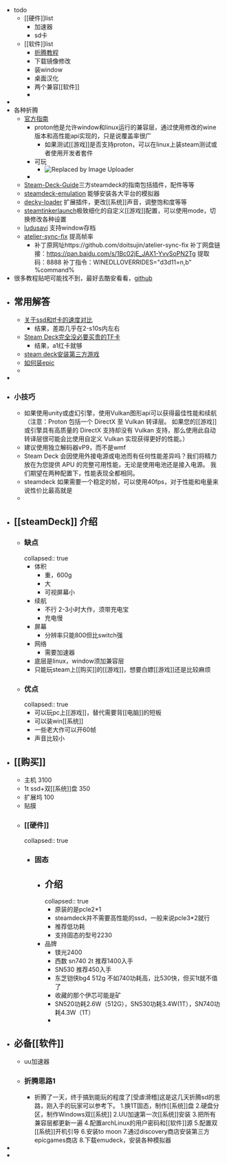 - todo
	- [[硬件]]list
		- 加速器
		- sd卡
	- [[软件]]list
		- [折腾教程](https://bbs.a9vg.com/thread-8869286-1-1.html)
		- 下载镜像修改
		- 装window
		- 桌面汉化
		- 两个兼容[[软件]]
		-
-
- 各种折腾
	- [官方指南](https://partner.steamgames.com/doc/steamdeck)
		- proton他是允许window和linux运行的兼容层，通过使用修改的wine版本和高性能api实现的，只是说覆盖率很广
			- 如果测试[[游戏]]是否支持proton，可以在linux上装steam测试或者使用开发者套件
		- 可玩
			- ![Replaced by Image Uploader](https://s2.loli.net/2023/06/26/SOT8r3uUHAyt5FQ.png)
		-
	- [Steam-Deck-Guide](https://github.com/mikeroyal/Steam-Deck-Guide)三方steamdeck的指南包括插件，配件等等
	- [steamdeck-emulation](https://github.com/n1ckoates/steamdeck-emulation) 能够安装各大平台的模拟器
	- [decky-loader](https://github.com/SteamDeckHomebrew/decky-loader) 扩展插件，更改[[系统]]声音，调整饱和度等等
	- [steamtinkerlaunch](https://github.com/sonic2kk/steamtinkerlaunch)极致细化的自定义[[游戏]]配置，可以使用mode，切换修改各种设置
	- [ludusavi](https://github.com/mtkennerly/ludusavi) 支持window存档
	- [atelier-sync-fix](https://github.com/doitsujin/atelier-sync-fix) 提高帧率
		- 补丁原网址https://github.com/doitsujin/atelier-sync-fix
		  补丁网盘链接：https://pan.baidu.com/s/1Bc02jE_JAX1-YvvSoPN2Tg 
		  提取码：8888 
		  补丁指令：WINEDLLOVERRIDES="d3d11=n,b" %command%
- 很多教程贴吧可能找不到，最好去酷安看看，[github](https://github.com/search?q=steamdeck&type=topics)
- ## 常用解答
	- [关于ssd和tf卡的速度对比](https://g.nga.cn/read.php?tid=35068555&rand=729)
		- 结果，差距几乎在2-s10s内左右
	- [Steam Deck完全没必要买贵的TF卡](https://tieba.baidu.com/p/8052545313)
		- 结果，a1红卡就够
	- [steam deck安装第三方游戏](https://bbs.a9vg.com/thread-8869286-1-1.html)
	- [如何装epic](https://www.coolapk.com/feed/42469989?shareKey=MzA4OTQ3ODdhZDExNjQ3NTU3MDc~&shareUid=25102075&shareFrom=com.coolapk.market_13.1.3)
	-
-
- ### 小技巧
	- 如果使用unity或虚幻引擎，使用Vulkan图形api可以获得最佳性能和续航（注意：Proton 包括一个 DirectX 至 Vulkan 转译层。 如果您的[[游戏]]或引擎具有高质量的 DirectX 支持却没有 Vulkan 支持，那么使用此自动转译层很可能会比使用自定义 Vulkan 实现获得更好的性能。）
	- 建议使用独立解码器vP9，而不是wmf
	- Steam Deck 会因使用外接电源或电池而有任何性能差异吗？我们将精力放在为您提供 APU 的完整可用性能，无论是使用电池还是接入电源。 我们期望在两种配置下，性能表现全都相同。
	- steamdeck 如果需要一个稳定的帧，可以使用40fps，对于性能和电量来说性价比最高就是
	-
- ## [[steamDeck]] 介绍
	- ### 缺点
	  collapsed:: true
		- 体积
			- 重，600g
			- 大
			- 可视屏幕小
		- 续航
			- 不行 2-3小时大作，须带充电宝
			- 充电慢
		- 屏幕
			- 分辨率只能800但比switch强
		- 网络
			- 需要加速器
		- 底层是linux，window须加兼容层
		- 只能玩steam上[[购买]]的[[游戏]]，想要白嫖[[游戏]]还是比较麻烦
	- ### 优点
	  collapsed:: true
		- 可以玩pc上[[游戏]]，替代需要背[[电脑]]的短板
		- 可以装win[[系统]]
		- 一些老大作可以开60帧
		- 声音比较小
- ## [[购买]]
	- 主机 3100
	- 1t ssd+双[[系统]]盘 350
	- 扩展坞 100
	- 贴膜
	- ###  [[硬件]]
	  collapsed:: true
		- ### 固态
			- ## 介绍
			  collapsed:: true
				- 原装的是pcle2*1
				- steamdeck并不需要高性能的ssd，一般来说pcle3*2就行
				- 推荐低功耗
				- 支持固态的型号2230
			- 品牌
				- 镁光2400
				- 西数 sn740 2t 推荐1400入手
				- SN530 推荐450入手
				- 东芝铠侠bg4 512g 不如740功耗高，比530快，但买1t就不值了
				- 收藏的那个伊芯可能是矿
				- SN520功耗2.6W（512G），SN530功耗3.4W(1T），SN740功耗4.3W（1T）
				-
- ## 必备[[软件]]
	- uu加速器
	- ### 折腾思路1
		- 折腾了一天，终于搞到能玩的程度了[受虐滑稽]这是这几天折腾sd的思路，刚入手的玩家可以参考下。
		  1.换1T固态，制作[[系统]]盘
		  2.硬盘分区，制作Windows双[[系统]]
		  2.UU加速第一次[[系统]]安装
		  3.把所有兼容层都更新一遍
		  4.配置archLinux的用户密码和[[软件]]源
		  5.配置双[[系统]]开机引导
		  6.安装to moon
		  7.通过discovery商店安装第三方epicgames商店
		  8.下载emudeck，安装各种模拟器
-
-